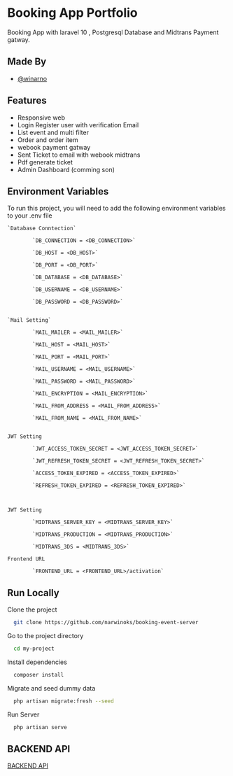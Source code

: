 
# Booking App Portfolio

Booking App with laravel 10 , Postgresql Database and Midtrans Payment gatway.

## Made By

- [@winarno](https://www.github.com/narnowinoks)


## Features

- Responsive web
- Login Register user with verification Email
- List event and multi filter
- Order and order item
- webook  payment gatway
- Sent Ticket to email with webook midtrans
- Pdf generate ticket
- Admin Dashboard (comming son)


## Environment Variables

To run this project, you will need to add the following environment variables to your .env file

    `Database Conntection`

            `DB_CONNECTION = <DB_CONNECTION>`

            `DB_HOST = <DB_HOST>`

            `DB_PORT = <DB_PORT>`

            `DB_DATABASE = <DB_DATABASE>`

            `DB_USERNAME = <DB_USERNAME>`

            `DB_PASSWORD = <DB_PASSWORD>`


    `Mail Setting`
    
            `MAIL_MAILER = <MAIL_MAILER>`

            `MAIL_HOST = <MAIL_HOST>`

            `MAIL_PORT = <MAIL_PORT>`

            `MAIL_USERNAME = <MAIL_USERNAME>`

            `MAIL_PASSWORD = <MAIL_PASSWORD>`

            `MAIL_ENCRYPTION = <MAIL_ENCRYPTION>`

            `MAIL_FROM_ADDRESS = <MAIL_FROM_ADDRESS>`

            `MAIL_FROM_NAME = <MAIL_FROM_NAME>`


    JWT Setting
    
            `JWT_ACCESS_TOKEN_SECRET = <JWT_ACCESS_TOKEN_SECRET>`

            `JWT_REFRESH_TOKEN_SECRET = <JWT_REFRESH_TOKEN_SECRET>`

            `ACCESS_TOKEN_EXPIRED = <ACCESS_TOKEN_EXPIRED>`

            `REFRESH_TOKEN_EXPIRED = <REFRESH_TOKEN_EXPIRED>`



    JWT Setting
    
            `MIDTRANS_SERVER_KEY = <MIDTRANS_SERVER_KEY>`

            `MIDTRANS_PRODUCTION = <MIDTRANS_PRODUCTION>`

            `MIDTRANS_3DS = <MIDTRANS_3DS>`

    Frontend URL
    
            `FRONTEND_URL = <FRONTEND_URL>/activation`

## Run Locally

Clone the project

```bash
  git clone https://github.com/narwinoks/booking-event-server
```

Go to the project directory

```bash
  cd my-project
```

Install dependencies

```bash
  composer install
```

Migrate and seed dummy data

```bash
  php artisan migrate:fresh --seed
```

Run Server

```bash
  php artisan serve
```

## BACKEND API

[BACKEND API](https://github.com/narwinoks/booking-event-client)


